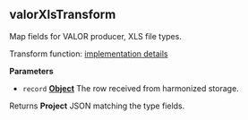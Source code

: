 <!-- Generated by documentation.js. Update this documentation by updating the source code. -->

## valorXlsTransform

Map fields for VALOR producer, XLS file types.

Transform function: [implementation details](https://github.com/ec-europa/eubfr-data-lake/blob/master/services/ingestion/etl/valor/xml/src/lib/transform.js)

**Parameters**

-   `record` **[Object](https://developer.mozilla.org/docs/Web/JavaScript/Reference/Global_Objects/Object)** The row received from harmonized storage.

Returns **Project** JSON matching the type fields.
